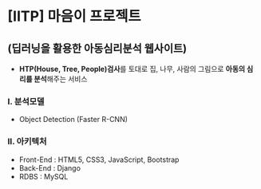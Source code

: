 # [IITP] 마음이 프로젝트
## (딥러닝을 활용한 아동심리분석 웹사이트)
* **HTP(House, Tree, People)검사**를 토대로 집, 나무, 사람의 그림으로 **아동의 심리를 분석**해주는 서비스

### I. 분석모델
* Object Detection (Faster R-CNN)

### II. 아키텍처
* Front-End : HTML5, CSS3, JavaScript, Bootstrap
* Back-End : Django
* RDBS : MySQL
